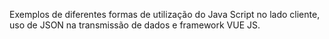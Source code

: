 Exemplos de diferentes formas de utilização do Java Script no lado cliente, uso de
JSON na transmissão de dados e framework VUE JS.

